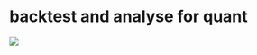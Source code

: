 # backtest and analyse for quant

![](https://aida-blog.oss-cn-hangzhou.aliyuncs.com/images/20230211212730.png)